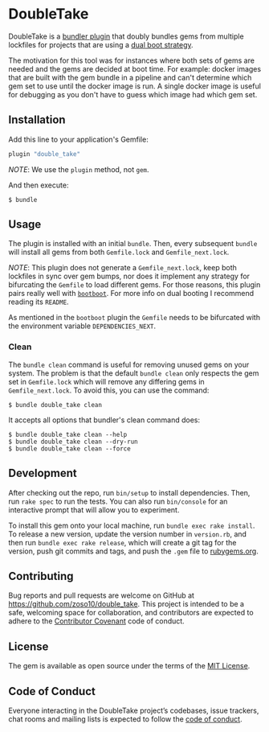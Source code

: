 # DoubleTake

DoubleTake is a [bundler plugin](https://bundler.io/v2.0/guides/bundler_plugins.html) that doubly bundles gems from multiple lockfiles for projects that are using a [dual boot strategy](https://www.youtube.com/watch?v=I-2Xy3RS1ns&t=368s).

The motivation for this tool was for instances where both sets of gems are needed and the gems are decided at boot time. For example: docker images that are built with the gem bundle in a pipeline and can't determine which gem set to use until the docker image is run. A single docker image is useful for debugging as you don't have to guess which image had which gem set.

## Installation

Add this line to your application's Gemfile:

```ruby
plugin "double_take"
```

_NOTE_: We use the `plugin` method, not `gem`.

And then execute:

    $ bundle

## Usage

The plugin is installed with an initial `bundle`. Then, every subsequent `bundle` will install all gems from both `Gemfile.lock` and `Gemfile_next.lock`.

_NOTE_: This plugin does not generate a `Gemfile_next.lock`, keep both lockfiles in sync over gem bumps, nor does it implement any strategy for bifurcating the `Gemfile` to load different gems. For those reasons, this plugin pairs really well with [`bootboot`](https://github.com/Shopify/bootboot). For more info on dual booting I recommend reading its `README`.

As mentioned in the `bootboot` plugin the `Gemfile` needs to be bifurcated with the environment variable `DEPENDENCIES_NEXT`.


### Clean
The `bundle clean` command is useful for removing unused gems on your system. The problem is that the default `bundle clean` only respects the gem set in `Gemfile.lock` which will remove any differing gems in `Gemfile_next.lock`. To avoid this, you can use the command:

    $ bundle double_take clean

It accepts all options that bundler's clean command does:

    $ bundle double_take clean --help
    $ bundle double_take clean --dry-run
    $ bundle double_take clean --force


## Development

After checking out the repo, run `bin/setup` to install dependencies. Then, run `rake spec` to run the tests. You can also run `bin/console` for an interactive prompt that will allow you to experiment.

To install this gem onto your local machine, run `bundle exec rake install`. To release a new version, update the version number in `version.rb`, and then run `bundle exec rake release`, which will create a git tag for the version, push git commits and tags, and push the `.gem` file to [rubygems.org](https://rubygems.org).

## Contributing

Bug reports and pull requests are welcome on GitHub at https://github.com/zoso10/double_take. This project is intended to be a safe, welcoming space for collaboration, and contributors are expected to adhere to the [Contributor Covenant](http://contributor-covenant.org) code of conduct.

## License

The gem is available as open source under the terms of the [MIT License](https://opensource.org/licenses/MIT).

## Code of Conduct

Everyone interacting in the DoubleTake project’s codebases, issue trackers, chat rooms and mailing lists is expected to follow the [code of conduct](https://github.com/[USERNAME]/double_take/blob/master/CODE_OF_CONDUCT.md).
